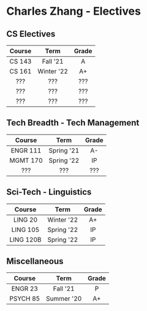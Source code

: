 # Charles Zhang - Electives

## CS Electives

| Course | Term | Grade |
|:---:|:---:|:---:|
| CS 143 | Fall '21 | A |
| CS 161 | Winter '22 | A+ |
| ??? | ??? | ??? |
| ??? | ??? | ??? |
| ??? | ??? | ??? |

## Tech Breadth - Tech Management

| Course | Term | Grade |
|:---:|:---:|:---:|
| ENGR 111 | Spring '21 | A- |
| MGMT 170 | Spring '22 | IP |
| ??? | ??? | ??? |

## Sci-Tech - Linguistics

| Course | Term | Grade |
|:---:|:---:|:---:|
| LING 20 | Winter '22 | A+ |
| LING 105 | Spring '22 | IP |
| LING 120B | Spring '22 | IP |

## Miscellaneous

|  Course  |    Term    | Grade |
| :------: | :--------: | :---: |
| ENGR 23  |  Fall '21  |   P   |
| PSYCH 85 | Summer '20 |  A+   |
